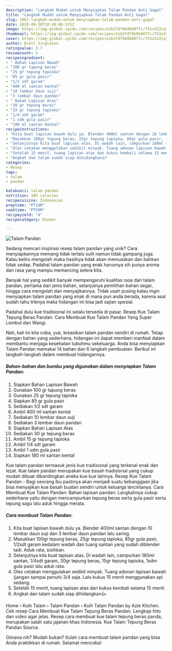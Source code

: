 ```yaml
---
description: "Langkah Mudah untuk Menyiapkan Talam Pandan Anti Gagal"
title: "Langkah Mudah untuk Menyiapkan Talam Pandan Anti Gagal"
slug: 1867-langkah-mudah-untuk-menyiapkan-talam-pandan-anti-gagal
date: 2020-09-30T18:49:06.571Z
image: https://img-global.cpcdn.com/recipes/e1b37df9b9b807fc/751x532cq70/talam-pandan-foto-resep-utama.jpg
thumbnail: https://img-global.cpcdn.com/recipes/e1b37df9b9b807fc/751x532cq70/talam-pandan-foto-resep-utama.jpg
cover: https://img-global.cpcdn.com/recipes/e1b37df9b9b807fc/751x532cq70/talam-pandan-foto-resep-utama.jpg
author: Brett Singleton
ratingvalue: 3.7
reviewcount: 5
recipeingredient:
- " Bahan Lapisan Bawah"
- "100 gr tapung beras"
- "25 gr tepung tapioka"
- "85 gr gula pasir"
- "1/2 sdt garam"
- "400 ml santan kental"
- "10 lembar daun suji"
- "3 lembar daun pandan"
- " Bahan Lapisan Atas"
- "30 gr tepung beras"
- "15 gr tepung tapioka"
- "1/4 sdt garam"
- "1 sdm gula pasir"
- "180 ml santan kental"
recipeinstructions:
- "Kita buat lapisan bawah dulu ya. Blender 400ml santan dengan 10 lembar daun suji dan 3 lembar daun pandan lalu saring."
- "Masukkan 100gr tepung beras, 25gr tepung tapioka, 85gr gula pasir, 1/2sdt garam kedalam wadah dan tuang santan yang sudah diblender tadi. Aduk rata, sisihkan."
- "Selanjutnya kita buat lapisan atas. Di wadah lain, campurkan 180ml santan, 1/4sdt garam, 30gr tepung beras, 15gr tepung tapioka, 1sdm gula pasir lalu aduk rata."
- "Oles cetakan menggulakan sedikit minyak. Tuang adonan lapisan bawah (jangan sampai penuh) 3/4 saja. Lalu kukus 15 menit menggunakan api sedang."
- "Setelah 15 menit, tuang lapisan atas dan kukus kembali selama 15 menit."
- "Angkat dan talam sudah siap dihidangkan👍"
categories:
- Resep
tags:
- talam
- pandan

katakunci: talam pandan 
nutrition: 105 calories
recipecuisine: Indonesian
preptime: "PT14M"
cooktime: "PT59M"
recipeyield: "4"
recipecategory: Dinner

---
```



![Talam Pandan](https://img-global.cpcdn.com/recipes/e1b37df9b9b807fc/751x532cq70/talam-pandan-foto-resep-utama.jpg)

Sedang mencari inspirasi resep talam pandan yang unik? Cara menyiapkannya memang tidak terlalu sulit namun tidak gampang juga. Kalau keliru mengolah maka hasilnya tidak akan memuaskan dan bahkan tidak sedap. Padahal talam pandan yang enak harusnya sih punya aroma dan rasa yang mampu memancing selera kita.

Banyak hal yang sedikit banyak mempengaruhi kualitas rasa dari talam pandan, pertama dari jenis bahan, selanjutnya pemilihan bahan segar, hingga cara mengolah dan menyajikannya. Tidak usah pusing kalau ingin menyiapkan talam pandan yang enak di mana pun anda berada, karena asal sudah tahu triknya maka hidangan ini bisa jadi sajian spesial.

Padahal dulu kue tradisional ini selalu tersedia di pasar. Resep Kue Talam Tepung Beras Pandan. Cara Membuat Kue Talam Pandan Yang Super Lembut dan Wangi.


Nah, kali ini kita coba, yuk, kreasikan talam pandan sendiri di rumah. Tetap dengan bahan yang sederhana, hidangan ini dapat memberi manfaat dalam membantu menjaga kesehatan tubuhmu sekeluarga. Anda bisa menyiapkan Talam Pandan memakai 14 bahan dan 6 langkah pembuatan. Berikut ini langkah-langkah dalam membuat hidangannya.

<!--inarticleads1-->

##### Bahan-bahan dan bumbu yang digunakan dalam menyiapkan Talam Pandan:

1. Siapkan  Bahan Lapisan Bawah
1. Gunakan 100 gr tapung beras
1. Gunakan 25 gr tepung tapioka
1. Siapkan 85 gr gula pasir
1. Sediakan 1/2 sdt garam
1. Ambil 400 ml santan kental
1. Sediakan 10 lembar daun suji
1. Sediakan 3 lembar daun pandan
1. Siapkan  Bahan Lapisan Atas
1. Sediakan 30 gr tepung beras
1. Ambil 15 gr tepung tapioka
1. Ambil 1/4 sdt garam
1. Ambil 1 sdm gula pasir
1. Siapkan 180 ml santan kental


Kue talam pandan termasuk jenis kue tradisional yang terkenal enak dan lezat. Kue talam pandan merupakan kue basah tradisional yang cukup mudah dibuat dibandingkan aneka kue kue lainnya. Resep Kue Talam Pandan - Bagi seorang ibu pastinya akan menjadi suatu kebanggaan jika bisa menyajikan kue basah buatan sendiri untuk keluarga tercintanya. Cara Membuat Kue Talam Pandan: Bahan lapisan pandan: Langkahnya cukup sederhana yaitu dengan mencampurkan tepung beras serta gula pasir serta tepung sagu lalu aduk hingga merata. 

<!--inarticleads2-->

##### Cara membuat Talam Pandan:

1. Kita buat lapisan bawah dulu ya. Blender 400ml santan dengan 10 lembar daun suji dan 3 lembar daun pandan lalu saring.
1. Masukkan 100gr tepung beras, 25gr tepung tapioka, 85gr gula pasir, 1/2sdt garam kedalam wadah dan tuang santan yang sudah diblender tadi. Aduk rata, sisihkan.
1. Selanjutnya kita buat lapisan atas. Di wadah lain, campurkan 180ml santan, 1/4sdt garam, 30gr tepung beras, 15gr tepung tapioka, 1sdm gula pasir lalu aduk rata.
1. Oles cetakan menggulakan sedikit minyak. Tuang adonan lapisan bawah (jangan sampai penuh) 3/4 saja. Lalu kukus 15 menit menggunakan api sedang.
1. Setelah 15 menit, tuang lapisan atas dan kukus kembali selama 15 menit.
1. Angkat dan talam sudah siap dihidangkan👍


Home › Kuih Talam › Talam Pandan › Kuih Talam Pandan by Azie Kitchen. Cek resep Cara Membuat Kue Talam Tepung Beras Pandan. Lengkap foto dan video agar jelas. Resep cara membuat kue talam tepung beras panda, merupakan salah satu jajanan khas Indonesia. Kue Talam Tepung Beras Pandan Source. 

Gimana nih? Mudah bukan? Itulah cara membuat talam pandan yang bisa Anda praktikkan di rumah. Selamat mencoba!
